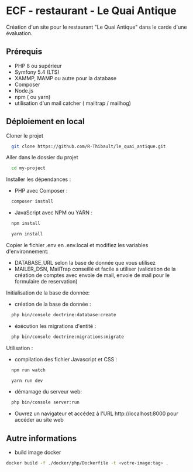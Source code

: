 # ECF - restaurant - Le Quai Antique

Création d'un site pour le restaurant "Le Quai Antique" dans le carde d'une évaluation.

## Prérequis

- PHP 8 ou supérieur
- Symfony 5.4 (LTS)
- XAMMP, MAMP ou autre pour la database
- Composer
- Node.js
- npm ( ou yarn)
- utilisation d'un mail catcher ( mailtrap / mailhog)

## Déploiement en local

Cloner le projet

```bash
  git clone https://github.com/R-Thibault/le_quai_antique.git
```

Aller dans le dossier du projet

```bash
  cd my-project
```

Installer les dépendances :

- PHP avec Composer :

```bash
  composer install
```

- JavaScript avec NPM ou YARN :

```bash
  npm install

  yarn install
```

Copier le fichier .env en .env.local et modifiez les variables d'environnement:

- DATABASE_URL selon la base de donnée que vous utilisez
- MAILER_DSN, MailTrap conseillé et facile a utiliser (validation de la création de comptes avec envoie de mail, envoie de mail pour le formulaire de reservation)

Initialisation de la base de donnée:

- création de la base de donnée :

```bash
  php bin/console doctrine:database:create
```

- éxécution les migrations d'entité :

```bash
  php bin/console doctrine:migrations:migrate
```

Utilisation :

- compilation des fichier Javascript et CSS :

```bash
  npm run watch

  yarn run dev
```

- démarrage du serveur web:

```bash
  php bin/console server:run
```

- Ouvrez un navigateur et accédez à l'URL http://localhost:8000 pour accéder au site web

## Autre informations

- build image docker

```bash
docker build -f ./docker/php/Dockerfile -t <votre-image:tag> .
```

